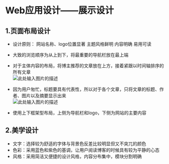 ﻿# Web应用设计——展示设计
## 1.页面布局设计

 - 设计原则：
 网站名称、logo位置显著
 主题风格鲜明
 内容明确
 易用可读
 - 大致的浏览顺序为从上到下，将最重要的导航栏放在最上端
 - 对于主体内容的布局，将博主推荐的文章放在上方，接着紧跟以时间轴排序的所有文章  
 ![此处输入图片的描述][1]
 
 - 因为用户匆忙，标题要具有代表性，所以对于各个文章，只将文章的标题、作者、图片以及摘要显示出来  
 ![此处输入图片的描述][2]
 
 - 使用上下框架型布局，上侧为导航栏和logo，下侧为网站的主要内容

 ## 2.美学设计
 
 - 文字：选择较为舒适的字体与背景色反差比较明显但又不突兀的颜色
 - 色彩：采用蓝色和紫色的基调，让用户阅读博客的时候具有较为平静的心态
 - 风格：采用简洁又便捷的设计风格，内容分布集中，模块分割明确

  [1]: http://wx4.sinaimg.cn/mw690/006qSzibly1ft1qhxemjpj30qu0mlqgc.jpg
  [2]: http://wx3.sinaimg.cn/mw690/006qSzibly1ft1lx337shj30oj068tai.jpg